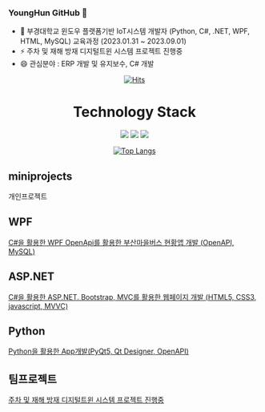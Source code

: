 ### YoungHun GitHub 👋

- 🌱 부경대학교 윈도우 플랫폼기반 IoT시스템 개발자 (Python, C#, .NET, WPF, HTML, MySQL) 교육과정 (2023.01.31 ~ 2023.09.01)
- ⚡ 주차 및 재해 방재 디지털트윈 시스템 프로젝트 진행중
- 😄 관심분야 : ERP 개발 및 유지보수, C# 개발 
  
<div align=center>
	
 [![Hits](https://hits.seeyoufarm.com/api/count/incr/badge.svg?url=https%3A%2F%2Fgithub.com%2Fzzsza)](https://hits.seeyoufarm.com) 

</div>
<div align=center>
	<h1>Technology Stack</h1>
<img src="https://img.shields.io/badge/Cshap-007396?style=for-the-badge&logo=Cshap&logoColor=white">

<img src="https://img.shields.io/badge/Python-6DB33F?style=for-the-badge&logo=Python&logoColor=white">

<img src="https://img.shields.io/badge/MySQL-4479A1?style=for-the-badge&logo=MySQL&logoColor=white">

[![Top Langs](https://github-readme-stats.vercel.app/api/top-langs/?username=YoungHunPark0)](https://github.com/YoungHunPark0/github-readme-stats)
</div>

## miniprojects
개인프로젝트

## WPF
[C#을 활용한 WPF OpenApi를 활용한 부산마을버스 현황앱 개발 (OpenAPI, MySQL)](https://github.com/YoungHunPark0/pknu-wpf-2023)

## ASP.NET
[C#을 활용한 ASP.NET. Bootstrap, MVC를 활용한 웹페이지 개발 (HTML5, CSS3, javascript, MVVC)](https://github.com/YoungHunPark0/pknu_aspnet_2023)

## Python
[Python을 활용한 App개발(PyQt5, Qt Designer, OpenAPI)](https://github.com/YoungHunPark0/studyPython2023)

## 팀프로젝트
[주차 및 재해 방재 디지털트윈 시스템 프로젝트 진행중](https://github.com/YoungHunPark0/IOT-1Team)
